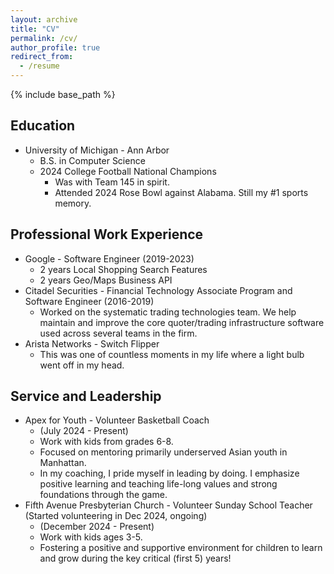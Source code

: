 ```yaml
---
layout: archive
title: "CV"
permalink: /cv/
author_profile: true
redirect_from:
  - /resume
---
```


{% include base_path %}

## Education
* University of Michigan - Ann Arbor
  *	B.S. in Computer Science
  * 2024 College Football National Champions
    * Was with Team 145 in spirit.
    * Attended 2024 Rose Bowl against Alabama. Still my #1 sports memory.

## Professional Work Experience
* Google - Software Engineer (2019-2023)
  * 2 years Local Shopping Search Features
  * 2 years Geo/Maps Business API
* Citadel Securities - Financial Technology Associate Program and Software Engineer (2016-2019)
  * Worked on the systematic trading technologies team. We help maintain and improve the core quoter/trading infrastructure software used across several teams in the firm.
* Arista Networks - Switch Flipper
  * This was one of countless moments in my life where a light bulb went off in my head.

## Service and Leadership
* Apex for Youth - Volunteer Basketball Coach
  * (July 2024 - Present)  
  * Work with kids from grades 6-8.
  * Focused on mentoring primarily underserved Asian youth in Manhattan.
  * In my coaching, I pride myself in leading by doing. I emphasize positive learning and teaching life-long values and strong foundations through the game.
* Fifth Avenue Presbyterian Church - Volunteer Sunday School Teacher
  (Started volunteering in Dec 2024, ongoing)  
  * (December 2024 - Present)
  * Work with kids ages 3-5.
  * Fostering a positive and supportive environment for children to learn and grow during the key critical (first 5) years!
